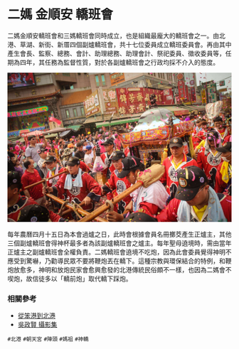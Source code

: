 # 二媽 金順安 轎班會

二媽金順安轎班會和三媽轎班會同時成立，也是組織最龐大的轎班會之一。由北港、草湖、新街、新厝四個副爐轎班會，共十七位委員成立轎班委員會。再由其中產生會長、監察、總務、會計、助理總務、助理會計、祭祀委員、徵收委員等，任期為四年，其任務為監督性質，對於各副爐轎班會之行政均採不介入的態度。

![2014年 二媽 金順安轎 轎班會 入廟（吳政賢 攝）](img/001.jpg)

每年農曆四月十五日為本會過爐之日，此時會根據會員名冊擲茭產生正爐主，其他三個副爐轎班會得神杯最多者為該副爐轎班會之爐主。每年聖母遶境時，需由當年正爐主之副爐轎班會全權負責。二媽轎班會遶境不吃炮，因為此會委員覺得神明不應受到驚嚇，乃勸導民眾不要將鞭炮丟在轎下。這種宗教與環保結合的特例，和鞭炮放愈多，神明和放炮民家會愈興愈發的北港傳統民俗頗不一樣，也因為二媽會不喫炮，故信徒多以「轎前炮」取代轎下踩炮。

### 相關參考
* [從笨港到北港](http://www.cuy.ylc.edu.tw/~cuy14/eBook/ch3-4.htm)
* [吳政賢 攝影集](https://www.facebook.com/comdan66)

`#北港` `#朝天宮` `#陣頭` `#媽祖` `#神轎`
